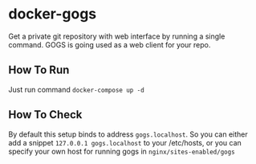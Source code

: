 # docker-gogs
Get a private git repository with web interface by running a single command. GOGS is going used as a web client for your repo.

## How To Run
Just run command `docker-compose up -d`

## How To Check
By default this setup binds to address `gogs.localhost`.
So you can either add a snippet `127.0.0.1 gogs.localhost` to your /etc/hosts, or you can specify your own host for running gogs in `nginx/sites-enabled/gogs`
